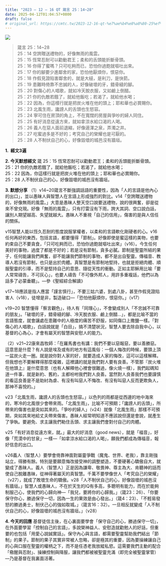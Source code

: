 ```yaml
---
title: "2023 – 12 – 16 QT 箴言 25：14~28"
date: 2025-04-12T01:04:57+0800
draft: false
# original_url: https://cmtc.tw/2023-12-16-qt-%e7%ae%b4%e8%a8%80-25%ef%bc%9a1428
---
```


![](/images/qt.jpg)
> 箴言 25：14\~28  
> 25：14 空誇贈送禮物的，好像無雨的風雲。  
> 25：15 恆常忍耐可以勸動君王；柔和的舌頭能折斷骨頭。  
> 25：16 你得了蜜嗎？只可吃夠而已，恐怕你過飽就嘔吐出來。  
> 25：17 你的腳要少進鄰舍的家，恐怕他厭煩你，恨惡你。  
> 25：18 作假見證陷害鄰舍的，就是大槌，是利刀，是快箭。  
> 25：19 患難時倚靠不忠誠的人，好像破壞的牙，錯骨縫的腳。  
> 25：20 對傷心的人唱歌，就如冷天脫衣服，又如鹼上倒醋。  
> 25：21 你的仇敵若餓了，就給他飯吃；若渴了，就給他水喝；  
> 25：22 因為，你這樣行就是把炭火堆在他的頭上；耶和華也必賞賜你。  
> 25：23 北風生雨，讒謗人的舌頭也生怒容。  
> 25：24 寧可住在房頂的角上，不在寬闊的房屋與爭吵的婦人同住。  
> 25：25 有好消息從遠方來，就如拿涼水給口渴的人喝。  
> 25：26 義人在惡人面前退縮，好像逿渾之泉，弄濁之井。  
> 25：27 吃蜜過多是不好的；考究自己的榮耀也是可厭的。  
> 25：28 人不制伏自己的心，好像毀壞的城邑沒有牆垣。

**1.  經文3遍**

**2. 今天默想經文**
箴 25：15 恆常忍耐可以勸動君王；柔和的舌頭能折斷骨頭。  
25：21 你的仇敵若餓了，就給他飯吃；若渴了，就給他水喝；  
25：22 因為，你這樣行就是把炭火堆在他的頭上；耶和華也必賞賜你。  
25：28 人不制伏自己的心，好像毀壞的城邑沒有牆垣。

**3. 默想分享**
（1）v14\~20箴言不斷強調話語的重要性，因為「人的言語是他內心的出口」，並以愚昧人與智慧人在言語上形成強烈的對比。v14「空誇贈送禮物的，好像無雨的風雲。」大意是愚昧人整天空口說要送禮物，說的很興奮，卻是從來不曾兌現。好像「無雨的風雲」，只有打雷沒有下雨，誇大其詞、空口說白話，讓別人期望越高、失望就越大。愚昧人不重視「自己的信用」，傷害的是與人信任的關係。

v15智慧人能以恆久忍耐的態度說服掌權者，以柔和的言語軟化剛硬者的心。v16任何再好的東西，包括言語，都要懂得「節制」。好像即使是蜜這樣的美物，也要約束自己不要貪食，「只可吃夠而已，恐怕你過飽就嘔吐出來」（v16）。今生任何美好的事物，過度了都是不好的；若是沒有節制，貪多必膩。節制是聖靈所結的果子，任何能讓我們興奮，卻不能讓我們節制的事物，都不是出自聖靈。傳福音、教導人若沒有節制，也只是出於肉體。真智慧是有節制地堅持，也就是拒絕肉體、順服聖靈的引導，而不是堅持自己的意思、隨從天性的衝動。正如主耶穌用比喻「要人常常禱告，不可灰心」，也要人禱告「不可像外邦人，用許多重複話，他們以為話多了必蒙垂聽」。—參《聖經綜合解讀》

v17\~18應該是指人應當「謹言慎行」，不要三姑六婆，到處八卦，甚至作假見證陷害人（v18），徒增是非，製造破口—「恐怕他厭煩你，恨惡你。」（v17）

v19\~20 智慧懂得「察言觀色」，待人有「同理心」，不會變成別人「不忠誠不可靠的朋友」。「破壞的牙，錯骨縫的腳、冷天脫衣服、鹼上倒醋…」，都是比喻不當的言語態度，就會讓處在患難中的人極度的痛苦不舒服，如同傷口上撒鹽一樣。「對傷心的人唱歌」，白話說就是「白目」，搞不清楚狀況，智慧人要去除自我中心，以基督的心為心，才會有屬天的智慧與安慰人的能力。

（2）v21\~22康來昌牧師：「在羅馬書也有講：我們不要以惡報惡，要以善勝惡。這意思是什麼？有人說是埃及或有的地方有這風俗：一個人悔改的時候，要頭上頂一盆炭火走一圈。就是說你對人家的好，就要造成人家的悔改，這可以這樣解釋。但我想也不要解釋得那麼複雜，這裡講的就是我們對人要有良善。不管那『炭火堆在他頭上』是什麼意思（也有人解釋他心裡會很難過，像火燒一樣），我們起碼知道一件事，就是新約、舊約，主都吩咐我們對人良善。當然對人良善我們也要謹慎的看這良善是不是助紂為虐、有沒有叫惡人不悔改、有沒有叫惡人反而更欺負人，那神不喜悅的。」

v23「北風生雨，讒謗人的舌頭也生怒容。」以色列的雨都是從西邊的地中海來的，寒冷的北風很少會帶來雨。「北風生雨」，比喻不可預期；「讒謗人的舌頭」，所帶來的傷害也是突如其來的。「爭吵的婦人」（v24）就像「北風生雨」那樣不可預期，突如其來地給丈夫帶來傷害。愚昧人經常明知道不應該說但還是會說，就產生了爭執。要避免、求主讓我們勒住舌頭、求主讓我們會對付自己的肉體。

v25「有好消息從遠方來，就。」最大的好消息（good news），就是「福音」，好像「荒漠中的甘泉」一樣—「如拿涼水給口渴的人喝」，願我們都成為傳福音，報好信息的出口。

v26義人（智慧人）要學會倚靠神面對屬靈爭戰（魔鬼、世界、老我），靠主剛強站立，得勝有餘。特別是要願意悔改接受神的調整塑造，不要硬著心驕傲自大，就變成了愚昧人。義人（智慧人）正是因為謙卑、敬畏神、尊主為大、肯聽神的話而使自己脫離愚昧，從神得著屬天的真智慧。千萬不要學像世人「考究自己的榮耀」（v27），就成了敗壞生命的驕傲。v28「人不制伏自己的心，好像毀壞的城邑沒有牆垣。」智慧人或愚昧人，不在於天生的IQ有多高，多聰明有能力，而在於能夠制服己心，使我們的心歸向神—「我兒，要將你的心歸我。」（箴23：26）、「你要保守你心，勝過保守一切，因為一生的果效是由心發出。」（箴4：23）、「不輕易發怒的勝過勇士，制伏己心的強如取城。」（箴言16：32）。一旦相反就變成「人不制伏自己的心，好像毀壞的城邑沒有牆垣。」（v28）

**4. 今天的回應**
基督徒信主後，在心裏面要學會「保守自己的心，勝過保守一切」，在外面要學習「控制自己的言語」，多說榮神益人、安慰造就勸勉人的好話，但重要的也包括「用愛心說誠實話」。保守內心與言語，都需要聖靈幫助我們結出「節制」的果子。節制的果子其實非常被人忽略，卻是極其的重要，因為要操練讓自己的心與口服在聖靈的權柄之下，而不是任憑老我放縱私慾。這需要我們主動的配合「儆醒與忍耐」、操練控制與降服，讓我們都被被聖靈充滿（即完全被聖靈掌管）—乃是基督在我裏面活著。

